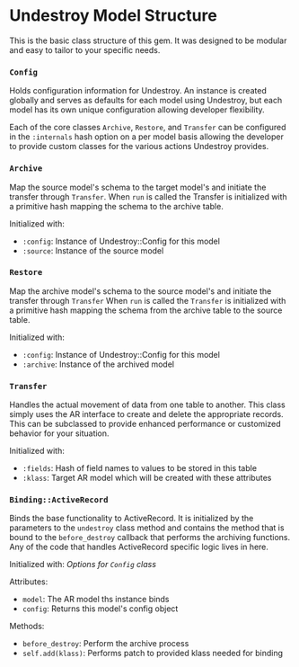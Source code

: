 # Undestroy Model Structure

This is the basic class structure of this gem.  It was designed to be
modular and easy to tailor to your specific needs.

### `Config`

Holds configuration information for Undestroy.  An instance is created
globally and serves as defaults for each model using Undestroy, but each
model has its own unique configuration allowing developer flexibility.

Each of the core classes `Archive`, `Restore`, and `Transfer` can be
configured in the `:internals` hash option on a per model basis allowing
the developer to provide custom classes for the various actions
Undestroy provides.


### `Archive`

Map the source model's schema to the target model's and initiate the
transfer through `Transfer`.  When `run` is called the Transfer is
initialized with a primitive hash mapping the schema to the archive
table.

Initialized with:

* `:config`: Instance of Undestroy::Config for this model
* `:source`: Instance of the source model

### `Restore`

Map the archive model's schema to the source model's and initiate the
transfer through `Transfer` When `run` is called the `Transfer` is
initialized with a primitive hash mapping the schema from the archive
table to the source table.

Initialized with:

* `:config`: Instance of Undestroy::Config for this model
* `:archive`: Instance of the archived model

### `Transfer`

Handles the actual movement of data from one table to another.  This
class simply uses the AR interface to create and delete the appropriate
records.  This can be subclassed to provide enhanced performance or
customized behavior for your situation.

Initialized with:

* `:fields`: Hash of field names to values to be stored in this table
* `:klass`: Target AR model which will be created with these attributes

### `Binding::ActiveRecord`

Binds the base functionality to ActiveRecord.  It is initialized by the
parameters to the `undestroy` class method and contains the method that
is bound to the `before_destroy` callback that performs the archiving
functions.  Any of the code that handles ActiveRecord specific logic
lives in here.

Initialized with: *Options for `Config` class*

Attributes:

* `model`: The AR model ths instance binds
* `config`: Returns this model's config object

Methods:

* `before_destroy`: Perform the archive process
* `self.add(klass)`: Performs patch to provided klass needed for binding

